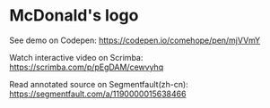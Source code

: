 # McDonald's logo

See demo on Codepen: https://codepen.io/comehope/pen/mjVVmY

Watch interactive video on Scrimba: https://scrimba.com/p/pEgDAM/cewvyhq

Read annotated source on Segmentfault(zh-cn): https://segmentfault.com/a/1190000015638466